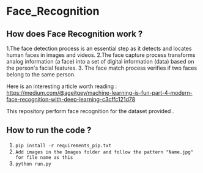 # Face_Recognition

## How does Face Recognition work ?
1.The face detection process is an essential step as it detects and locates human faces in images and videos.
2.The face capture process transforms analog information (a face) into a set of digital information (data) based on the person's facial features.
3. The face match process verifies if two faces belong to the same person.

Here is an interesting article worth reading : https://medium.com/@ageitgey/machine-learning-is-fun-part-4-modern-face-recognition-with-deep-learning-c3cffc121d78


This repository perform face recognition for the dataset provided . 

## How to run the code ?
1. `pip install -r requirements_pip.txt`
2. `Add images in the Images folder and follow the pattern "Name.jpg" for file name as this`
3. `python run.py`